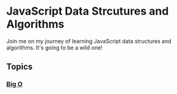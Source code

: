 # JavaScript Data Strcutures and Algorithms

Join me on my journey of learning JavaScript data structures and algorithms. It's going to be a wild one!

## Topics

### [Big O](big-o.md)
